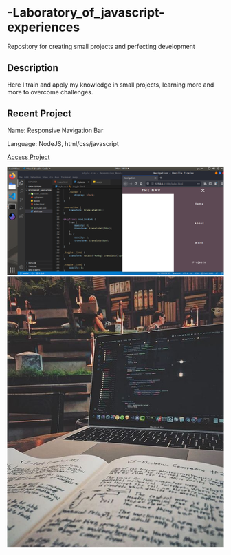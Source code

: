# -Laboratory_of_javascript-experiences
Repository for creating small projects and perfecting development

## Description
Here I train and apply my knowledge in small projects, learning more and more to overcome challenges.

## Recent Project
  Name: Responsive Navigation Bar
  
  Language: NodeJS, html/css/javascript
  
  <a href='https://github.com/lycan-nt/-Laboratory_of_javascript-experiences/tree/master/Responsive_Navigation' _blanck>Access Project</a>
  
  <img src='https://github.com/lycan-nt/-Laboratory_of_javascript-experiences/blob/master/Responsive_Navigation/1.PNG'>

<img src='https://github.com/lycan-nt/my_portyfolio/blob/master/img.jpg'>
